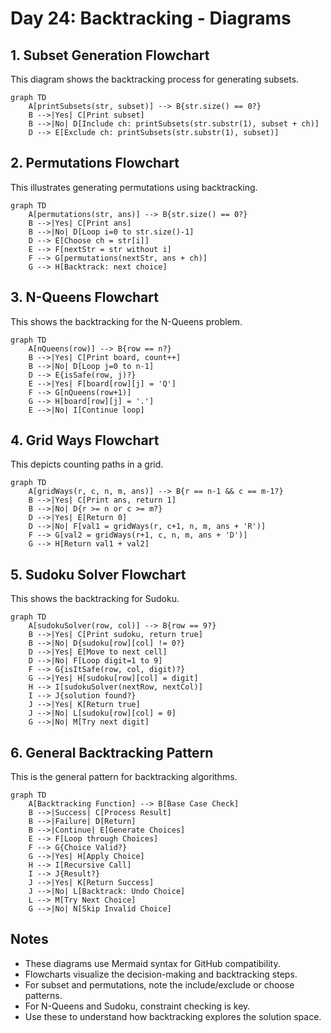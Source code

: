 # Day 24: Backtracking - Diagrams

## 1. Subset Generation Flowchart

This diagram shows the backtracking process for generating subsets.

```mermaid
graph TD
    A[printSubsets(str, subset)] --> B{str.size() == 0?}
    B -->|Yes| C[Print subset]
    B -->|No| D[Include ch: printSubsets(str.substr(1), subset + ch)]
    D --> E[Exclude ch: printSubsets(str.substr(1), subset)]
```

## 2. Permutations Flowchart

This illustrates generating permutations using backtracking.

```mermaid
graph TD
    A[permutations(str, ans)] --> B{str.size() == 0?}
    B -->|Yes| C[Print ans]
    B -->|No| D[Loop i=0 to str.size()-1]
    D --> E[Choose ch = str[i]]
    E --> F[nextStr = str without i]
    F --> G[permutations(nextStr, ans + ch)]
    G --> H[Backtrack: next choice]
```

## 3. N-Queens Flowchart

This shows the backtracking for the N-Queens problem.

```mermaid
graph TD
    A[nQueens(row)] --> B{row == n?}
    B -->|Yes| C[Print board, count++]
    B -->|No| D[Loop j=0 to n-1]
    D --> E{isSafe(row, j)?}
    E -->|Yes| F[board[row][j] = 'Q']
    F --> G[nQueens(row+1)]
    G --> H[board[row][j] = '.']
    E -->|No| I[Continue loop]
```

## 4. Grid Ways Flowchart

This depicts counting paths in a grid.

```mermaid
graph TD
    A[gridWays(r, c, n, m, ans)] --> B{r == n-1 && c == m-1?}
    B -->|Yes| C[Print ans, return 1]
    B -->|No| D{r >= n or c >= m?}
    D -->|Yes| E[Return 0]
    D -->|No| F[val1 = gridWays(r, c+1, n, m, ans + 'R')]
    F --> G[val2 = gridWays(r+1, c, n, m, ans + 'D')]
    G --> H[Return val1 + val2]
```

## 5. Sudoku Solver Flowchart

This shows the backtracking for Sudoku.

```mermaid
graph TD
    A[sudokuSolver(row, col)] --> B{row == 9?}
    B -->|Yes| C[Print sudoku, return true]
    B -->|No| D{sudoku[row][col] != 0?}
    D -->|Yes| E[Move to next cell]
    D -->|No| F[Loop digit=1 to 9]
    F --> G{isItSafe(row, col, digit)?}
    G -->|Yes| H[sudoku[row][col] = digit]
    H --> I[sudokuSolver(nextRow, nextCol)]
    I --> J{solution found?}
    J -->|Yes| K[Return true]
    J -->|No| L[sudoku[row][col] = 0]
    G -->|No| M[Try next digit]
```

## 6. General Backtracking Pattern

This is the general pattern for backtracking algorithms.

```mermaid
graph TD
    A[Backtracking Function] --> B[Base Case Check]
    B -->|Success| C[Process Result]
    B -->|Failure| D[Return]
    B -->|Continue| E[Generate Choices]
    E --> F[Loop through Choices]
    F --> G{Choice Valid?}
    G -->|Yes| H[Apply Choice]
    H --> I[Recursive Call]
    I --> J{Result?}
    J -->|Yes| K[Return Success]
    J -->|No| L[Backtrack: Undo Choice]
    L --> M[Try Next Choice]
    G -->|No| N[Skip Invalid Choice]
```

## Notes

- These diagrams use Mermaid syntax for GitHub compatibility.
- Flowcharts visualize the decision-making and backtracking steps.
- For subset and permutations, note the include/exclude or choose patterns.
- For N-Queens and Sudoku, constraint checking is key.
- Use these to understand how backtracking explores the solution space.
